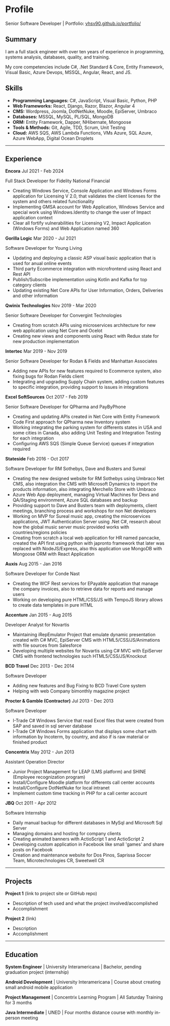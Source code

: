 # Profile
Senior Software Developer | Portfolio: [vhsv90.github.io/portfolio/](https://vhsv90.github.io/portfolio/)

## Summary
I am a full stack engineer with over ten years of experience in programming, systems analysis, databases, quality, and training.

My core competencies include C#, .Net Standard & Core, Entity Framework, Visual Basic, Azure Devops, MSSQL, Angular, React, and JS.

## Skills
- **Programming Languages:** C#, JavaScript, Visual Basic, Python, PHP
- **Web Frameworks:** React, Django, Razor, Blazor, Angular 4
- **CMS:** Wordpress, Joomla, DotNetNuke, Moodle, EpiServer, Umbraco
- **Databases:** MSSQL, MySQL, PL/SQL, MongoDB
- **ORM:** Entity Framework, Dapper, NHibernate, Mongoose
- **Tools & Methods:** Git, Agile, TDD, Scrum, Unit Testing
- **Cloud:** AWS SQS, AWS Lambda Functions, VMs Azure, SQL Azure, Azure WebApp, Digital Ocean Droplets

___

## Experience
**Encora** Jul 2021 - Feb 2024

Full Stack Developer for Fidelity National Financial
- Creating Windows Service, Console Application and Windows Forms application for Licensing V 2.0, that validates the client licenses for the system and others related functionality  
- Implementing GMSA account for Web Application, Windows Service and special work using Windows.Identity to change the user of Impact application context
- Clear all fortify vulnerabilities for Licensing V2, Impact Application (Windows Forms) and Web Application named 360  

**Gorilla Logic** Mar 2020 - Jul 2021

Software Developer for Young Living
- Updating and deploying a classic ASP visual basic application that is used for anual online events 
- Third party Ecommerce integration with microfrontend using React and Rest API
- Publish/Subscribe implementation using Kotlin and Kafka for top category clients
- Updating existing Net Core APIs for User Information, Orders, Deliveries and other information

**Qwinix Technologies** Nov 2019 - Mar 2020

Senior Software Developer for Convergint Technologies
- Creating from scratch APIs using microservices architecture for new web application using Net Core and Ocelot
- Creating new views and components using React with Redux state for new production implementation

**Intertec** Mar 2019 - Nov 2019

Senior Software Developer for Rodan & Fields and Manhattan Associates
- Adding new APIs for new features required to Ecommerce system, also fixing bugs for Rodan Fields client
- Integrating and upgrading Supply Chain system, adding custom features to specific integration, providing support to issues in integrations

**Excel SoftSources** Oct 2017 - Feb 2019

Senior Software Developer for QPharma and PayByPhone
- Creating and updating APIs created in Net Core with Entity Framework Code First approach for QPharma new Inventory system 
- Working integrating the parking system for differents states in USA and some cities in Canada, also adding Unit Testing and Integration Testing for each integration
- Configuring AWS SQS (Simple Queue Service) queues if integration required

**Stateside** Feb 2016 - Oct 2017

Software Developer for RM Sothebys, Dave and Busters and Sureal
- Creating the new designed website for RM Sothebys using Umbraco Net CMS, also integration the CMS with Microsoft Dynamics to import the products information, also integrating Merchello Store with Umbraco
- Azure Web App deployment, managing Virtual Machines for Devs and QA/Staging environment, Azure SQL databases and backup
- Providing support to Dave and Busters team with deployments, client meetings, branching process and workshops for non Net developers
- Working on MVP for Sureal music app, creating the microservices applications, JWT Authentication Server using .Net C#, research about how the global music server music provided works with countries/regions policies
- Creating from scratch a local web application for HR named pancacke, created the API first using python with japronto framework that later was replaced with NodeJS/Express, also this application use MongoDB with Mongoose ORM with React Application

**Auxis** Aug 2015 - Jan 2016

Software Developer for Conde Nast
- Creating the WCF Rest services for EPayable application that manage the company invoices, also to retrieve data for reports and manage users
- Working on developing pure HTML/CSS/JS with TempoJS library allows to create data templates in pure HTML

**Accenture** Jan 2015 - Aug 2015

Developer Analyst for Novartis
- Maintaining iRepEmulator Project that emulate dynamic presentation created with C# MVC, EpiServer CMS with HTML5/CSS/JS/Animations with file sources from Salesforce
- Developing multiple websites for Novartis using C# MVC with EpiServer CMS with frontend technologies such HTML5/CSS/JS/Knockout

**BCD Travel** Dec 2013 - Dec 2014

Software Developer
- Adding new features and Bug Fixing to BCD Travel Core system
- Helping with web Company bimonthly magazine project

**Procter & Gamble (Contractor)** Jul 2013 - Dec 2013

Software Developer
- I-Trade C# Windows Service that read Excel files that were created from SAP and saved in sql server database
- I-Trade C# Windows Forms application that displays some chart with information by Incoterm, by country, and also if is raw material or finished product

**Concentrix** May 2012 - Jun 2013

Assistant Operation Director
- Junior Project Management for LEAP (LMS platform) and SHINE (Employee recognization program)
- Install/Configure Moodle platform for differents call center accounts
- Install/Configure DotNetNuke for local intranet
- Implement custom time tracking in PHP for a call center account

**JBQ** Oct 2011 - Apr 2012

Software Internship 
- Daily manual backup for different databases in MySql and Microsoft Sql Server
- Managing domains and hosting for company clients
- Creating animated banners with ActioScript 1 and ActioScript 2
- Developing custom application in Facebook like small 'games' and share posts on Facebook
- Creation and maintenance website for Dos Pinos, Saprissa Soccer Team, Microtechnologies CR, Sweetwell CR

___

## Projects
**Project 1** (link to project site or GitHub repo)  
- Description of tech used and what the project involved/accomplished
- Accomplishment 

**Project 2** (link)
- Description 
- Accomplishment

___

## Education

**System Engineer**       | University Interamericana   | Bachelor, pending graduation project (internship)

**Android Development**   | University Interamericana   | Course about creating small android mobile application

**Project Management**    | Concentrix Learning Program | All Saturday Training for 3 months

**Java Intermediate**     | UNED                        | Four months distance course with monthly in-person meeting 
